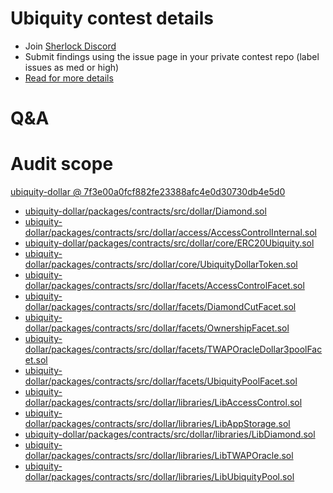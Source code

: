 
# Ubiquity contest details

- Join [Sherlock Discord](https://discord.gg/MABEWyASkp)
- Submit findings using the issue page in your private contest repo (label issues as med or high)
- [Read for more details](https://docs.sherlock.xyz/audits/watsons)

# Q&A

# Audit scope


[ubiquity-dollar @ 7f3e00a0fcf882fe23388afc4e0d30730db4e5d0](https://github.com/ubiquity/ubiquity-dollar/tree/7f3e00a0fcf882fe23388afc4e0d30730db4e5d0)
- [ubiquity-dollar/packages/contracts/src/dollar/Diamond.sol](ubiquity-dollar/packages/contracts/src/dollar/Diamond.sol)
- [ubiquity-dollar/packages/contracts/src/dollar/access/AccessControlInternal.sol](ubiquity-dollar/packages/contracts/src/dollar/access/AccessControlInternal.sol)
- [ubiquity-dollar/packages/contracts/src/dollar/core/ERC20Ubiquity.sol](ubiquity-dollar/packages/contracts/src/dollar/core/ERC20Ubiquity.sol)
- [ubiquity-dollar/packages/contracts/src/dollar/core/UbiquityDollarToken.sol](ubiquity-dollar/packages/contracts/src/dollar/core/UbiquityDollarToken.sol)
- [ubiquity-dollar/packages/contracts/src/dollar/facets/AccessControlFacet.sol](ubiquity-dollar/packages/contracts/src/dollar/facets/AccessControlFacet.sol)
- [ubiquity-dollar/packages/contracts/src/dollar/facets/DiamondCutFacet.sol](ubiquity-dollar/packages/contracts/src/dollar/facets/DiamondCutFacet.sol)
- [ubiquity-dollar/packages/contracts/src/dollar/facets/OwnershipFacet.sol](ubiquity-dollar/packages/contracts/src/dollar/facets/OwnershipFacet.sol)
- [ubiquity-dollar/packages/contracts/src/dollar/facets/TWAPOracleDollar3poolFacet.sol](ubiquity-dollar/packages/contracts/src/dollar/facets/TWAPOracleDollar3poolFacet.sol)
- [ubiquity-dollar/packages/contracts/src/dollar/facets/UbiquityPoolFacet.sol](ubiquity-dollar/packages/contracts/src/dollar/facets/UbiquityPoolFacet.sol)
- [ubiquity-dollar/packages/contracts/src/dollar/libraries/LibAccessControl.sol](ubiquity-dollar/packages/contracts/src/dollar/libraries/LibAccessControl.sol)
- [ubiquity-dollar/packages/contracts/src/dollar/libraries/LibAppStorage.sol](ubiquity-dollar/packages/contracts/src/dollar/libraries/LibAppStorage.sol)
- [ubiquity-dollar/packages/contracts/src/dollar/libraries/LibDiamond.sol](ubiquity-dollar/packages/contracts/src/dollar/libraries/LibDiamond.sol)
- [ubiquity-dollar/packages/contracts/src/dollar/libraries/LibTWAPOracle.sol](ubiquity-dollar/packages/contracts/src/dollar/libraries/LibTWAPOracle.sol)
- [ubiquity-dollar/packages/contracts/src/dollar/libraries/LibUbiquityPool.sol](ubiquity-dollar/packages/contracts/src/dollar/libraries/LibUbiquityPool.sol)


